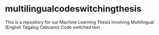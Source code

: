 # multilingualcodeswitchingthesis
This is a repository for our Machine Learning Thesis involving Multilingual (English Tagalog Cebuano) Code switched text
